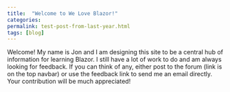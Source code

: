 ```yaml
---
title:  "Welcome to We Love Blazor!"
categories: 
permalink: test-post-from-last-year.html
tags: [blog]
---
```


Welcome! My name is Jon and I am designing this site to be a central hub of information for learning Blazor. I still have a lot of work to do and am always looking for feedback. If you can think of any, either post to the forum (link is on the top navbar) or use the feedback link to send me an email directly. Your contribution will be much appreciated!


